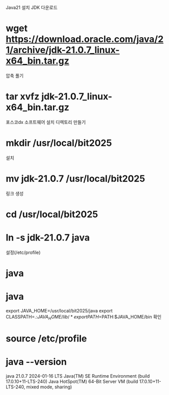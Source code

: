 Java21 설치
JDK 다운로드
# wget https://download.oracle.com/java/21/archive/jdk-21.0.7_linux-x64_bin.tar.gz
압축 풀기
# tar xvfz jdk-21.0.7_linux-x64_bin.tar.gz
포스코dx 소프트웨어 설치 디렉토리 만들기
# mkdir /usr/local/bit2025
설치
# mv jdk-21.0.7 /usr/local/bit2025
링크 생성
# cd /usr/local/bit2025
# ln -s jdk-21.0.7 java
설정(/etc/profile)
# java
# java
export JAVA_HOME=/usr/local/bit2025/java
export CLASSPATH=.:$JAVA_HOME/lib/*
export PATH=$PATH:$JAVA_HOME/bin
확인
# source /etc/profile
# java --version
java 21.0.7 2024-01-16 LTS
Java(TM) SE Runtime Environment (build 17.0.10+11-LTS-240)
Java HotSpot(TM) 64-Bit Server VM (build 17.0.10+11-LTS-240, mixed mode, sharing)
#

